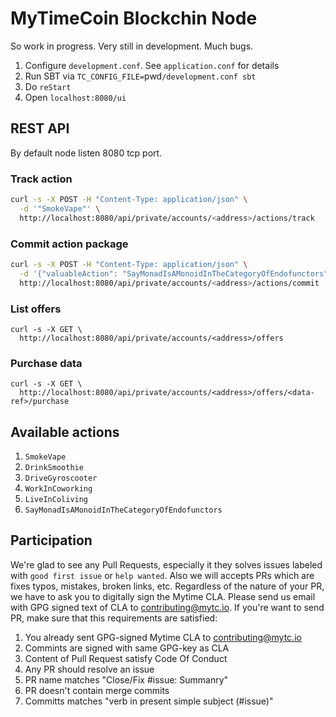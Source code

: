 # MyTimeCoin Blockchin Node

So work in progress. Very still in development. Much bugs.

1. Configure `development.conf`. See `application.conf` for details
2. Run SBT via `TC_CONFIG_FILE=`pwd`/development.conf sbt`
3. Do `reStart`
4. Open `localhost:8080/ui`

## REST API

By default node listen 8080 tcp port.

### Track action

```bash
curl -s -X POST -H "Content-Type: application/json" \
  -d '"SmokeVape"' \
  http://localhost:8080/api/private/accounts/<address>/actions/track
```

### Commit action package

```bash
curl -s -X POST -H "Content-Type: application/json" \
  -d '{"valuableAction": "SayMonadIsAMonoidInTheCategoryOfEndofunctors", "reward": 1.5, "tariff": 1, "fee": 0.1 }' \
  http://localhost:8080/api/private/accounts/<address>/actions/commit
```

### List offers

```
curl -s -X GET \
  http://localhost:8080/api/private/accounts/<address>/offers
```

### Purchase data

```
curl -s -X GET \
  http://localhost:8080/api/private/accounts/<address>/offers/<data-ref>/purchase
```

## Available actions

1. `SmokeVape`
2. `DrinkSmoothie`
3. `DriveGyroscooter`
4. `WorkInCoworking`
5. `LiveInColiving`
6. `SayMonadIsAMonoidInTheCategoryOfEndofunctors`

## Participation

We're glad to see any Pull Requests, especially it they solves issues labeled with `good first issue` or `help wanted`. Also we will accepts PRs which are fixes typos, mistakes, broken links, etc. Regardless of the nature of your PR, we have to ask you to digitally sign the Mytime CLA. Please send us email with GPG signed text of CLA to contributing@mytc.io. If you're want to send PR, make sure that this requirements are satisfied:

1. You already sent GPG-signed Mytime CLA to contributing@mytc.io
2. Commints are signed with same GPG-key as CLA
3. Content of Pull Request satisfy Code Of Conduct
4. Any PR should resolve an issue
5. PR name matches "Close/Fix #issue: Summanry"
6. PR doesn't contain merge commits
7. Committs matches "verb in present simple subject (#issue)"
